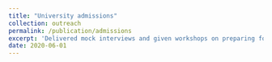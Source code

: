 ```yaml
---
title: "University admissions"
collection: outreach
permalink: /publication/admissions
excerpt: 'Delivered mock interviews and given workshops on preparing for admission tests.'
date: 2020-06-01
---
```

